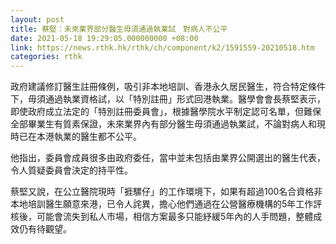 ```yaml
---
layout: post
title: 蔡堅：未來業界部分醫生毋須通過執業試　對病人不公平
date: 2021-05-18 19:29:05.000000000 +08:00
link: https://news.rthk.hk/rthk/ch/component/k2/1591559-20210518.htm
categories: rthk
---
```


政府建議修訂醫生註冊條例，吸引非本地培訓、香港永久居民醫生，符合特定條件下，毋須通過執業資格試，以「特別註冊」形式回港執業。醫學會會長蔡堅表示，即使政府成立法定的「特別註冊委員會」，根據醫學院水平制定認可名單，但難保全部畢業生有質素保證，未來業界內有部分醫生毋須通過執業試，不論對病人和現時已在本港執業的醫生都不公平。

他指出，委員會成員很多由政府委任，當中並未包括由業界公開選出的醫生代表，令人質疑委員會決定的持平性。

蔡堅又說，在公立醫院現時「捱騾仔」的工作環境下，如果有超過100名合資格非本地培訓醫生願意來港，已令人詫異，擔心他們通過在公營醫療機構的5年工作評核後，可能會流失到私人市場，相信方案最多只能紓緩5年內的人手問題，整體成效仍有待觀望。
